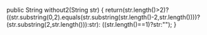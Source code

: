 public String without2(String str) {
  return(str.length()>2)?
  ((str.substring(0,2).equals(str.substring(str.length()-2,str.length())))?
  (str.substring(2,str.length())):str):
  ((str.length()==1)?str:"");
}

